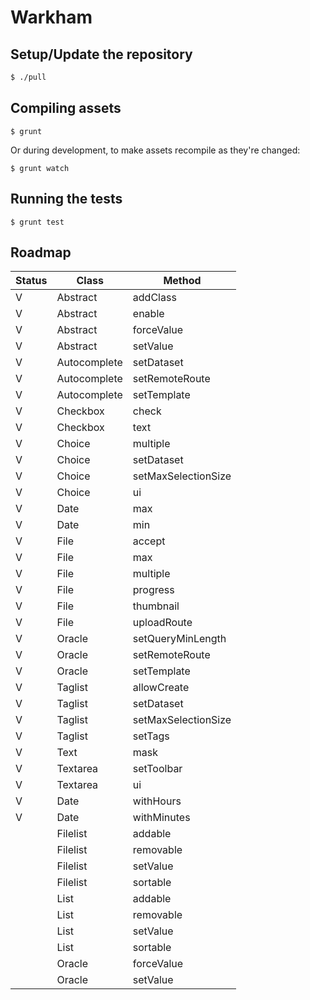 # Warkham

## Setup/Update the repository

```bash
$ ./pull
```

## Compiling assets

```
$ grunt
```

Or during development, to make assets recompile as they're changed:

```
$ grunt watch
```

## Running the tests

```
$ grunt test
```

## Roadmap

| Status | Class        | Method                  |
| ------ | ------------ | ----------------------- |
| V      | Abstract     | addClass                |
| V      | Abstract     | enable                  |
| V      | Abstract     | forceValue              |
| V      | Abstract     | setValue                |
| V      | Autocomplete | setDataset              |
| V      | Autocomplete | setRemoteRoute          |
| V      | Autocomplete | setTemplate             |
| V      | Checkbox     | check                   |
| V      | Checkbox     | text                    |
| V      | Choice       | multiple                |
| V      | Choice       | setDataset              |
| V      | Choice       | setMaxSelectionSize     |
| V      | Choice       | ui                      |
| V      | Date         | max                     |
| V      | Date         | min                     |
| V      | File         | accept                  |
| V      | File         | max                     |
| V      | File         | multiple                |
| V      | File         | progress                |
| V      | File         | thumbnail               |
| V      | File         | uploadRoute             |
| V      | Oracle       | setQueryMinLength       |
| V      | Oracle       | setRemoteRoute          |
| V      | Oracle       | setTemplate             |
| V      | Taglist      | allowCreate             |
| V      | Taglist      | setDataset              |
| V      | Taglist      | setMaxSelectionSize     |
| V      | Taglist      | setTags                 |
| V      | Text         | mask                    |
| V      | Textarea     | setToolbar              |
| V      | Textarea     | ui                      |
| V      | Date         | withHours               |
| V      | Date         | withMinutes             |
|        | Filelist     | addable                 |
|        | Filelist     | removable               |
|        | Filelist     | setValue                |
|        | Filelist     | sortable                |
|        | List         | addable                 |
|        | List         | removable               |
|        | List         | setValue                |
|        | List         | sortable                |
|        | Oracle       | forceValue              |
|        | Oracle       | setValue                |
